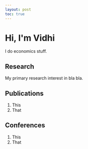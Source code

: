 ```yaml
---
layout: post
toc: true
---
```


# Hi, I'm Vidhi

I do economics stuff.

## Research

My primary research interest in bla bla.

## Publications

1. This
2. That

## Conferences

1. This
2. That

